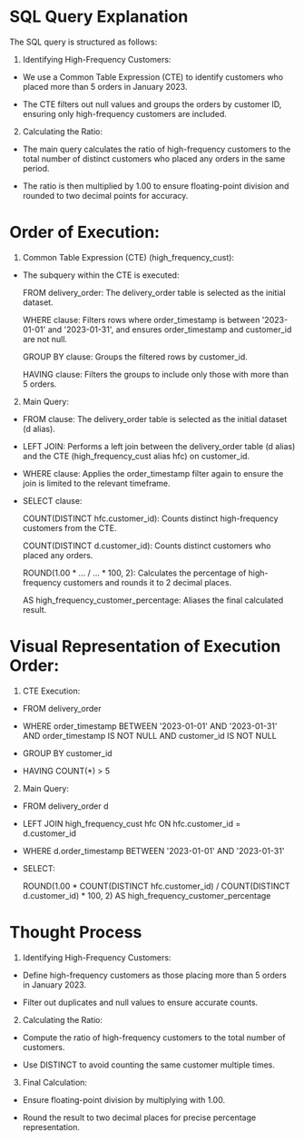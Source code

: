 # SQL Query Explanation

The SQL query is structured as follows:

1. Identifying High-Frequency Customers:

- We use a Common Table Expression (CTE) to identify customers who placed more than 5 orders in January 2023.
  
- The CTE filters out null values and groups the orders by customer ID, ensuring only high-frequency customers are included.

2. Calculating the Ratio:

- The main query calculates the ratio of high-frequency customers to the total number of distinct customers who placed any orders in the same period.
  
- The ratio is then multiplied by 1.00 to ensure floating-point division and rounded to two decimal points for accuracy.

# Order of Execution:

1. Common Table Expression (CTE) (high_frequency_cust):

- The subquery within the CTE is executed:
  
  FROM delivery_order: The delivery_order table is selected as the initial dataset.
  
  WHERE clause: Filters rows where order_timestamp is between '2023-01-01' and '2023-01-31', and ensures order_timestamp and customer_id are not null.

  GROUP BY clause: Groups the filtered rows by customer_id.

  HAVING clause: Filters the groups to include only those with more than 5 orders.

2. Main Query:

- FROM clause: The delivery_order table is selected as the initial dataset (d alias).

- LEFT JOIN: Performs a left join between the delivery_order table (d alias) and the CTE (high_frequency_cust alias hfc) on customer_id.

- WHERE clause: Applies the order_timestamp filter again to ensure the join is limited to the relevant timeframe.

- SELECT clause:
  
   COUNT(DISTINCT hfc.customer_id): Counts distinct high-frequency customers from the CTE.

   COUNT(DISTINCT d.customer_id): Counts distinct customers who placed any orders.

  ROUND(1.00 * ... / ... * 100, 2): Calculates the percentage of high-frequency customers and rounds it to 2 decimal places.

  AS high_frequency_customer_percentage: Aliases the final calculated result.

# Visual Representation of Execution Order:

1. CTE Execution:

- FROM delivery_order

- WHERE order_timestamp BETWEEN '2023-01-01' AND '2023-01-31' AND order_timestamp IS NOT NULL AND customer_id IS NOT NULL

- GROUP BY customer_id

- HAVING COUNT(*) > 5

2. Main Query:

- FROM delivery_order d

- LEFT JOIN high_frequency_cust hfc ON hfc.customer_id = d.customer_id

- WHERE d.order_timestamp BETWEEN '2023-01-01' AND '2023-01-31'

- SELECT:

  ROUND(1.00 * COUNT(DISTINCT hfc.customer_id) / COUNT(DISTINCT d.customer_id) * 100, 2) AS high_frequency_customer_percentage

# Thought Process
1. Identifying High-Frequency Customers:

- Define high-frequency customers as those placing more than 5 orders in January 2023.

- Filter out duplicates and null values to ensure accurate counts.

2. Calculating the Ratio:

- Compute the ratio of high-frequency customers to the total number of customers.

- Use DISTINCT to avoid counting the same customer multiple times.

3. Final Calculation:

- Ensure floating-point division by multiplying with 1.00.

- Round the result to two decimal places for precise percentage representation.
